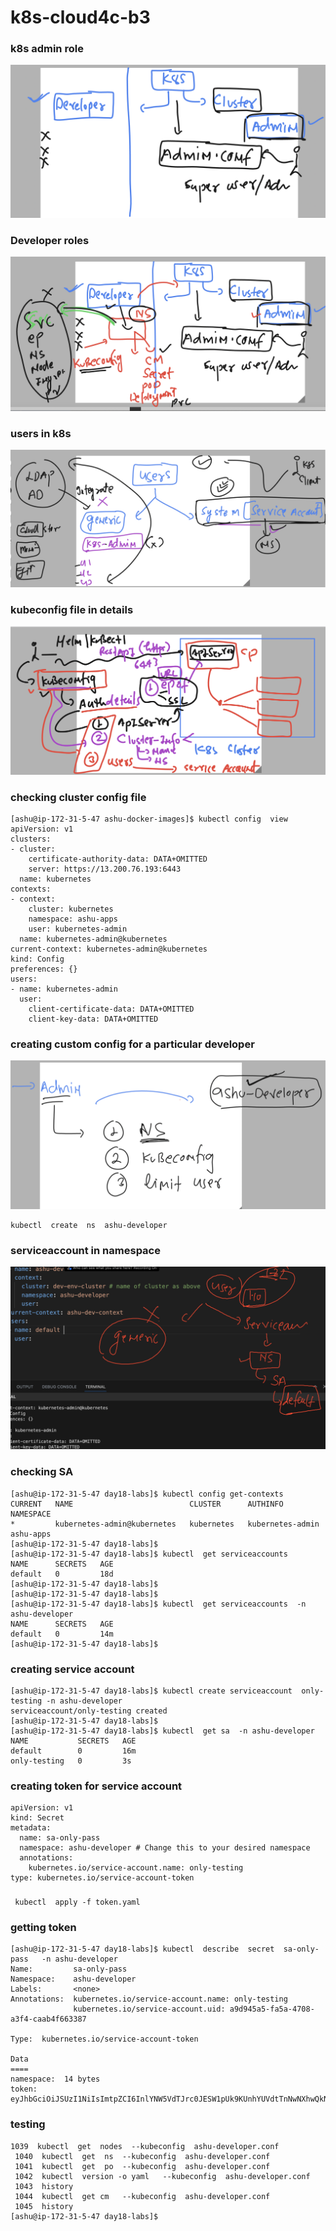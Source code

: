 # k8s-cloud4c-b3

### k8s admin role 

<img src="role.png">

### Developer roles 

<img src="devr.png">

### users in k8s 

<img src="k8s-users.png">

### kubeconfig file in details

<img src="dt.png">

### checking cluster config file

```
[ashu@ip-172-31-5-47 ashu-docker-images]$ kubectl config  view 
apiVersion: v1
clusters:
- cluster:
    certificate-authority-data: DATA+OMITTED
    server: https://13.200.76.193:6443
  name: kubernetes
contexts:
- context:
    cluster: kubernetes
    namespace: ashu-apps
    user: kubernetes-admin
  name: kubernetes-admin@kubernetes
current-context: kubernetes-admin@kubernetes
kind: Config
preferences: {}
users:
- name: kubernetes-admin
  user:
    client-certificate-data: DATA+OMITTED
    client-key-data: DATA+OMITTED
```

### creating custom config for a particular developer 

<img src="devc.png">

```
kubectl  create  ns  ashu-developer 
```

### serviceaccount in namespace

<img src="sans.png">

### checking SA 

```
[ashu@ip-172-31-5-47 day18-labs]$ kubectl config get-contexts 
CURRENT   NAME                          CLUSTER      AUTHINFO           NAMESPACE
*         kubernetes-admin@kubernetes   kubernetes   kubernetes-admin   ashu-apps
[ashu@ip-172-31-5-47 day18-labs]$ 
[ashu@ip-172-31-5-47 day18-labs]$ kubectl  get serviceaccounts 
NAME      SECRETS   AGE
default   0         18d
[ashu@ip-172-31-5-47 day18-labs]$ 
[ashu@ip-172-31-5-47 day18-labs]$ 
[ashu@ip-172-31-5-47 day18-labs]$ kubectl  get serviceaccounts  -n ashu-developer 
NAME      SECRETS   AGE
default   0         14m
[ashu@ip-172-31-5-47 day18-labs]$ 
```

### creating service account 

```
[ashu@ip-172-31-5-47 day18-labs]$ kubectl create serviceaccount  only-testing -n ashu-developer 
serviceaccount/only-testing created
[ashu@ip-172-31-5-47 day18-labs]$ 
[ashu@ip-172-31-5-47 day18-labs]$ kubectl  get sa  -n ashu-developer 
NAME           SECRETS   AGE
default        0         16m
only-testing   0         3s
```

### creating token for service account 

```
apiVersion: v1
kind: Secret
metadata:
  name: sa-only-pass
  namespace: ashu-developer # Change this to your desired namespace
  annotations:
    kubernetes.io/service-account.name: only-testing
type: kubernetes.io/service-account-token
```

### 

```
 kubectl  apply -f token.yaml 
```

### getting token 

```
[ashu@ip-172-31-5-47 day18-labs]$ kubectl  describe  secret  sa-only-pass   -n ashu-developer 
Name:         sa-only-pass
Namespace:    ashu-developer
Labels:       <none>
Annotations:  kubernetes.io/service-account.name: only-testing
              kubernetes.io/service-account.uid: a9d945a5-fa5a-4708-a3f4-caab4f663387

Type:  kubernetes.io/service-account-token

Data
====
namespace:  14 bytes
token:      eyJhbGciOiJSUzI1NiIsImtpZCI6InlYNW5VdTJrc0JESW1pUk9KUnhYUVdtTnNwNXhwQkNFZVl0ZDh4SS16TW8ifQ.eyJpc3MiOiJrdWJlcm5ldGVzL3NlcnZpY2VhY2NvdW50Iiwia3ViZXJuZXRlcy5pby9zZXJ2aWNlYWNjb3VudC9uYW1lc3BhY2UiOiJhc2h1LWRldmVsb3BlciIsImt1YmVybmV0ZXMuaW8vc2VydmljZWFjY291bnQvc2Vjc
```


### testing 

```
1039  kubectl  get  nodes  --kubeconfig  ashu-developer.conf 
 1040  kubectl  get  ns  --kubeconfig  ashu-developer.conf 
 1041  kubectl  get  po  --kubeconfig  ashu-developer.conf 
 1042  kubectl  version -o yaml   --kubeconfig  ashu-developer.conf 
 1043  history 
 1044  kubectl  get cm   --kubeconfig  ashu-developer.conf 
 1045  history 
[ashu@ip-172-31-5-47 day18-labs]$ 
```


